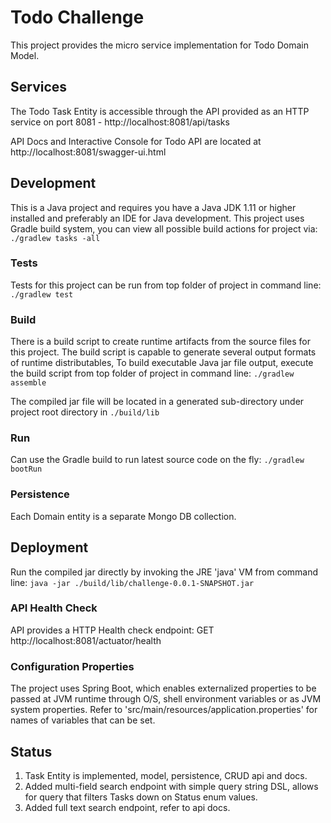 # Todo Challenge

This project provides the micro service implementation for Todo Domain Model.

## Services

The Todo Task Entity is accessible through the API provided as an HTTP service on
port 8081 - http://localhost:8081/api/tasks

API Docs and Interactive Console for Todo API are located at http://localhost:8081/swagger-ui.html

## Development
This is a Java project and requires you have a Java JDK 1.11 or higher installed and
preferably an IDE for Java development. This project uses Gradle build system, you can
view all possible build actions for project via:
`./gradlew tasks -all` 

### Tests

Tests for this project can be run from top folder of project in command line:
`./gradlew test`

### Build

There is a build script to create runtime artifacts from the source files for this project.
The build script is capable to generate several output formats of runtime distributables,
To build executable Java jar file output, execute the build script from top folder of project in command line:
`./gradlew assemble`

The compiled jar file will be located in a generated sub-directory under project root directory in `./build/lib`

### Run
Can use the Gradle build to run latest source code on the fly:
`./gradlew bootRun`

### Persistence
Each Domain entity is a separate Mongo DB collection.

## Deployment
Run the compiled jar directly by invoking the JRE 'java' VM from command line:
`java -jar ./build/lib/challenge-0.0.1-SNAPSHOT.jar`

### API Health Check
API provides a HTTP Health check endpoint:
GET http://localhost:8081/actuator/health

### Configuration Properties
The project uses Spring Boot, which enables externalized properties to be passed
at JVM runtime through O/S, shell environment variables or as JVM system properties. 
Refer to 'src/main/resources/application.properties' for names of variables that can be set.

## Status 
1. Task Entity is implemented, model, persistence, CRUD api and docs.
2. Added multi-field search endpoint with simple query string DSL, 
   allows for query  that filters Tasks down on Status enum values.
3. Added full text search endpoint, refer to api docs.



